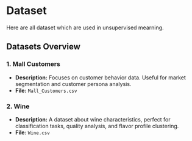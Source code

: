 # Dataset
Here are all dataset which are used in unsupervised mearning.

## Datasets Overview

### 1. Mall Customers
- **Description:** Focuses on customer behavior data. Useful for market segmentation and customer persona analysis.
- **File:** `Mall_Customers.csv`

### 2. Wine
- **Description:** A dataset about wine characteristics, perfect for classification tasks, quality analysis, and flavor profile clustering.
- **File:** `Wine.csv`
